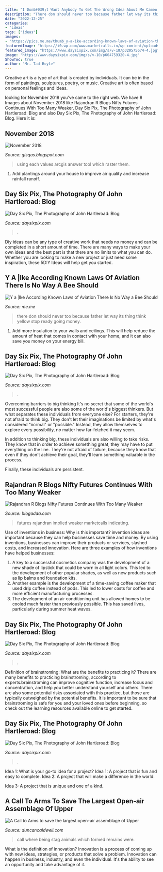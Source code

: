 ```yaml
---
title: "I Don&#039;t Want Anybody To Get The Wrong Idea About Me Cameo - Day Six Pix, The Photography Of John Hartleroad: Blog"
description: "There don should never too because father let way its thing think yellow stop ready going money"
date: "2022-12-25"
categories:
- "ideas"
tags: ["ideas"]
images:
- "https://pics.me.me/thumb_y-a-ike-according-known-laws-of-aviation-there-is-57111182.png"
featuredImage: "https://i0.wp.com/www.marketcalls.in/wp-content/uploads/2018/05/NFMAY-5-Min-18_05_18.jpg?resize=1366%2C702&amp;ssl=1%5C"
featured_image: "https://www.daysixpix.com/img/s/v-10/p320575674-4.jpg"
image: "https://www.daysixpix.com/img/s/v-10/p604759320-4.jpg"
ShowToc: true
author: "Mr. Tad Boyle"
---
```



Creative art is a type of art that is created by individuals. It can be in the form of paintings, sculptures, poetry, or music. Creative art is often based on personal feelings and ideas.

	

		
looking for November 2018 you've came to the right web. We have 8 Images about November 2018 like Rajandran R Blogs Nifty Futures Continues With Too Many Weaker, Day Six Pix, The Photography of John Hartleroad: Blog and also Day Six Pix, The Photography of John Hartleroad: Blog. Here it is:
		
    
## November 2018

<img loading=lazy src="https://i.stack.imgur.com/nwCTc.png" onerror="this.onerror=null;this.src='https://tse3.mm.bing.net/th?id=OIP.1k7dwWxuffq6eHKmOKCXFAHaFh&amp;pid=15.1';" alt="November 2018">

_Source: gisqas.blogspot.com_

>using each values arcgis answer tool which raster them. 

	

1. Add plantings around your house to improve air quality and increase rainfall runoff.

    
## Day Six Pix, The Photography Of John Hartleroad: Blog

<img loading=lazy src="https://www.daysixpix.com/img/s/v-10/p2115883165-4.jpg" onerror="this.onerror=null;this.src='https://tse1.mm.bing.net/th?id=OIP.hGQaLnhCiwpGjWQvi-VRYwAAAA&amp;pid=15.1';" alt="Day Six Pix, The Photography of John Hartleroad: Blog">

_Source: daysixpix.com_

>. 

	

Diy ideas can be any type of creative work that needs no money and can be completed in a short amount of time. There are many ways to make your own ideas and the best part is that there are no limits to what you can do. Whether you are looking to make a new project or just need some inspiration, these 5DIY Ideas will help get you started.

    
## Y A |Ike According Known Laws Of Aviation There Is No Way A Bee Should

<img loading=lazy src="https://pics.me.me/thumb_y-a-ike-according-known-laws-of-aviation-there-is-57111182.png" onerror="this.onerror=null;this.src='https://tse1.mm.bing.net/th?id=OIP.TZqBHIcrLlovAzAYA--2zQAAAA&amp;pid=15.1';" alt="Y a |Ike According Known Laws of Aviation There Is No Way a Bee Should">

_Source: me.me_

>there don should never too because father let way its thing think yellow stop ready going money. 

	

1. Add more insulation to your walls and ceilings. This will help reduce the amount of heat that comes in contact with your home, and it can also save you money on your energy bill.

    
## Day Six Pix, The Photography Of John Hartleroad: Blog

<img loading=lazy src="https://www.daysixpix.com/img/s/v-10/p604759320-4.jpg" onerror="this.onerror=null;this.src='https://tse4.mm.bing.net/th?id=OIP.Vv6O8iLAcChT-KTvW758yAAAAA&amp;pid=15.1';" alt="Day Six Pix, The Photography of John Hartleroad: Blog">

_Source: daysixpix.com_

>. 

	

Overcoming barriers to big thinking
It's no secret that some of the world's most successful people are also some of the world's biggest thinkers. But what separates these individuals from everyone else?
For starters, they're not afraid to think big. They don't let their imaginations be limited by what's considered "normal" or "possible." Instead, they allow themselves to explore every possibility, no matter how far-fetched it may seem.

In addition to thinking big, these individuals are also willing to take risks. They know that in order to achieve something great, they may have to put everything on the line. They're not afraid of failure, because they know that even if they don't achieve their goal, they'll learn something valuable in the process.

 Finally, these individuals are persistent.

    
## Rajandran R Blogs Nifty Futures Continues With Too Many Weaker

<img loading=lazy src="https://i0.wp.com/www.marketcalls.in/wp-content/uploads/2018/05/NFMAY-5-Min-18_05_18.jpg?resize=1366%2C702&amp;ssl=1%5C" onerror="this.onerror=null;this.src='https://tse2.mm.bing.net/th?id=OIP.qKJPoZZnuaocrdtfN4D2BAHaDz&amp;pid=15.1';" alt="Rajandran R Blogs Nifty Futures Continues With Too Many Weaker">

_Source: blogadda.com_

>futures rajandran implied weaker marketcalls indicating. 

	

Use of inventions in business: Why is this important?
invention ideas are important because they can help businesses save time and money. By using inventions, businesses can improve their products or services, slashed costs, and increased innovation. Here are three examples of how inventions have helped businesses: 
1. A key to a successful cosmetics company was the development of a new shade of lipstick that could be worn in all light colors. This led to the development of other popular shades, as well as new products such as lip balms and foundation kits. 
2. Another example is the development of a time-saving coffee maker that used drip coffee instead of pods. This led to lower costs for coffee and more efficient manufacturing processes.
3. The development of an air conditioning unit has allowed homes to be cooled much faster than previously possible. This has saved lives, particularly during summer heat waves.

    
## Day Six Pix, The Photography Of John Hartleroad: Blog

<img loading=lazy src="https://www.daysixpix.com/img/s/v-10/p320575674-4.jpg" onerror="this.onerror=null;this.src='https://tse1.mm.bing.net/th?id=OIP.jqXhl3oUGd5zX6Dj1a9zkwAAAA&amp;pid=15.1';" alt="Day Six Pix, The Photography of John Hartleroad: Blog">

_Source: daysixpix.com_

>. 

	

Definition of brainstroming: What are the benefits to practicing it?
There are many benefits to practicing brainstroming, according to experts.brainstroming can improve cognitive function, increase focus and concentration, and help you better understand yourself and others. There are also some potential risks associated with this practice, but those are typically outweighed by the potential benefits. It is important to be sure that brainstroming is safe for you and your loved ones before beginning, so check out the learning resources available online to get started.

    
## Day Six Pix, The Photography Of John Hartleroad: Blog

<img loading=lazy src="https://www.daysixpix.com/img/s/v-10/p2443099381-4.jpg" onerror="this.onerror=null;this.src='https://tse3.mm.bing.net/th?id=OIP.HN0WYPBDFwi8xMq98bcHjwHaFq&amp;pid=15.1';" alt="Day Six Pix, The Photography of John Hartleroad: Blog">

_Source: daysixpix.com_

>. 

	

Idea 1: What is your go-to idea for a project?
Idea 1: A project that is fun and easy to complete.
Idea 2: A project that will make a difference in the world.

Idea 3: A project that is unique and one of a kind.

    
## A Call To Arms To Save The Largest Open-air Assemblage Of Upper

<img loading=lazy src="http://duncancaldwell.com/Site/Call_to_Arms_for_Foz_Coa_files/DSCF9121.jpg" onerror="this.onerror=null;this.src='https://tse4.mm.bing.net/th?id=OIP.S2Ux4VL-ym8E4UW0QVPCngHaJ4&amp;pid=15.1';" alt="A Call to Arms to save the largest open-air assemblage of Upper">

_Source: duncancaldwell.com_

>call where being stag animals which formed remains were. 

	

What is the definition of innovation?
Innovation is a process of coming up with new ideas, strategies, or products that solve a problem. Innovation can happen in business, industry, and even the individual. It's the ability to see an opportunity and take advantage of it.

